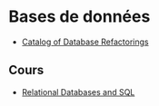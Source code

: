 # Bases de données

- [Catalog of Database Refactorings](http://www.agiledata.org/essays/databaseRefactoringCatalog.html)

## Cours

- [Relational Databases and SQL](https://www.edx.org/course/databases-5-sql)
